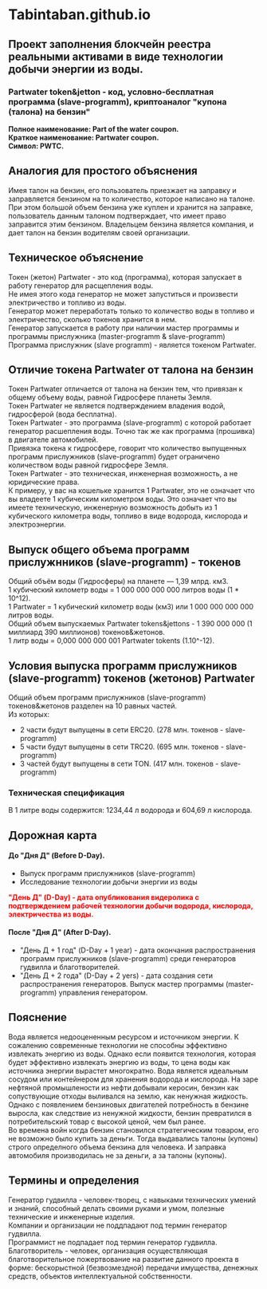 # Tabintaban.github.io
## Проект заполнения блокчейн реестра реальными активами в виде технологии добычи энергии из воды.

### Partwater token&jetton - код, условно-бесплатная программа (slave-programm), криптоаналог "купона (талона) на бензин"  
**Полное наименование: Part of the water coupon.**  
**Краткое наименование: Partwater coupon.**  
**Символ: PWTC.**    

## Аналогия для простого объяснения 
Имея талон на бензин, его пользователь приезжает на заправку и заправляется бензином на то количество, которое написано на талоне.
При этом большой объем бензина уже куплен и хранится на заправке, пользователь данным талоном подтверждает, что имеет право заправится этим бензином.
Владельцем бензина является компания, и дает талон на бензин водителям своей организации.

## Техническое объяснение
Токен (жетон) Partwater - это код (программа), которая запускает в работу генератор для расщепления воды.   
Не имея этого кода генератор не может запуститься и произвести электричество и топливо из воды.  
Генератор может переработать только то количество воды в топливо и электричество, сколько токенов хранится в нем.  
Генератор запускается в работу при наличии мастер программы и программы прислужника (master-programm & slave-programm)  
Программа прислужник (slave programm) - является токеном Partwater.

## Отличие токена Partwater от талона на бензин
Токен Partwater отличается от талона на бензин тем, что привязан к общему объему воды, равной Гидросфере планеты Земля.  
Токен Partwater не является подтверждением владения водой, гидросферой (вода бесплатна).  
Токен Partwater - это программа (slave-programm) с которой работает генератор расшепления воды. Точно так же как программа (прошивка) в двигателе автомобилей.  
Привязка токена к гидросфере, говорит что количество выпущенных программ прислужников (slave-programm) будет ограничено количеством воды равной гидросфере Земля.  
Токен Partwater - это техническая, инженерная возможность, а не юридические права.  
К примеру, у вас на кошельке хранится 1 Partwater, это не означает что вы владеете 1 кубическим километром воды. Это означает что вы имеете техническую, инженерную
 возможность добыть из 1 кубического километра воды, топливо в виде водорода, кислорода и электроэнергии. 

## Выпуск общего объема программ прислужнников (slave-programm) - токенов
Общий объём воды (Гидросферы) на планете —  1,39 млрд. км3.  
1 кубический километр воды = 1 000 000 000 000 литров воды (1 * 10^12).  
1 Partwater = 1 кубический километр воды (км3) или 1 000 000 000 000 литров воды.  
Общий объем выпускаемых Partwater tokens&jettons - 1 390 000 000 (1 миллиард 390 миллионов) токенов&жетонов.  
1 литр воды = 0,000 000 000 001 Partwater tokents (1.10^-12).  

## Условия выпуска программ прислужников (slave-programm) токенов (жетонов) Partwater
Общий объем программ прислужников (slave-programm) токенов&жетонов разделен на 10 равных частей.  
Из которых:  
- 2 части будут выпущены в сети ERC20. (278 млн. токенов - slave-programm)
- 5 части будут выпущены в сети TRC20. (695 млн. токенов - slave-programm)
- 3 частей будут выпущены в сети TON.  (417 млн. токенов - slave-programm)

### Техническая спецификация  
В 1 литре воды содержится: 1234,44 л водорода и 604,69 л кислорода.  
  
## Дорожная карта  
#### До "Дня Д" (Before D-Day).  
  * Выпуск программ прислужников (slave-programm)  
  * Исследование технологии добычи энергии из воды
    
<span style="color:red; font-weight:bold;">
"День Д" (D-Day) - дата опубликования видеролика с подтверждением рабочей технологии добычи водорода, кислорода, электричества из воды.  
</span>  

#### После "Дня Д" (After D-Day).  
  * "День Д + 1 год" (D-Day + 1 year) - дата окончания распространения программ прислужников (slave-programm) среди генераторов гудвилла и благотворителей.  
  * "День Д + 2 года" (D-Day + 2 yers) - дата создания сети распространения генераторов. Выпуск мастер программы (master-programm) управления генератором.  

## Пояснение  
Вода является недооцененным ресурсом и источником энергии. К сожалению современные технологии не способны эффективно извлекать энергию из воды.
Однако если появится технология, которая будет эффективно извлекать энергию из воды, то цена воды как источника энергии вырастет многократно.
Вода является идеальным сосудом или контейнером для хранения водорода и кислорода.
На заре нефтяной промышлености из нефти добывали керосин, бензин как сопуствующие отходы выливался на землю, как ненужная жидкость.
Однако с появлением бензиновых двигателей потребность в бензине выросла, как следствие из ненужной жидкости, бензин превратился в потребительский товар с высокой ценой, чем был ранее.    
Во времена войн когда бензин становился стратегическим товаром, его не возможно было купить за деньги.
Тогда выдавались талоны (купоны) строго определного объема бензина для человека. И заправка автомобиля производилась не за деньги, а за талоны (купоны).  

## Термины и определения
Генератор гудвилла - человек-творец, с навыками технических умений и знаний, способный делать своими руками и умом, полезные технические и инженерные изделия.  
Компании и организации не поддпадают под термин генератор гудвилла.  
Программист не подпадает под термин генератор гудвилла.  
Благотворитель - человек, организация осуществляющая благотворительное пожертвование на развитие данного проекта в форме: бескорыстной (безвозмездной) передачи имущества, денежных средств, объектов интеллектуальной собственности.  
